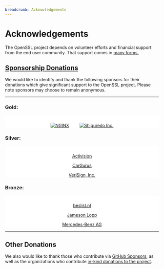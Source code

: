 ```yaml
---
breadcrumb: Acknowledgements
---
```

# Acknowledgements

The OpenSSL project depends on volunteer efforts and financial support
from the end user community. That support comes in [many
forms.](donations.html)

## <a href="current">Sponsorship Donations</a>

We would like to identify and thank the following sponsors for their
donations which give significant support to the OpenSSL project. Please
note sponsors may choose to remain anonymous.

------------------------------------------------------------------------

<style type="text/css">
  .sponsorlogo {
  height: 100px !important;
  width: 210px !important;
  object-fit: contain !important;
  object-position: 50% 50% !important;
  padding-left: 15px !important;
  padding-top: 0px !important;
  padding-bottom: 0px !important;
  padding-right: 15px !important;
  }
  .sponsorsection {
  background-color: #ffffff !important;
  padding-top: 10px !important;
  text-align: center !important;
  }
</style>

### Gold:

<div class="sponsorsection">

[<span class="sponsorlogo">![NGINX](/img/nginx-logo-med.png)</span>](https://www.nginx.com/)
[<span class="sponsorlogo">![Shiguredo Inc.](/img/shiguredo-logo-med.png)</span>](https://shiguredo.jp/)

</div>

### Silver:

<div class="sponsorsection">

[Activision](https://activision.com/)

[CarGurus](https://cargurus.com/)

[VeriSign, Inc.](https://www.verisign.com/)

</div>

### Bronze:

<div class="sponsorsection">

[beslist.nl](https://beslist.nl/)

[Jameson Lopp](https://www.lopp.net/)

[Mercedes-Benz AG](https://opensource.mercedes-benz.com/)

</div>

------------------------------------------------------------------------

## Other Donations

We also would like to thank those who contribute via [GitHub
Sponsors](https://github.com/sponsors/openssl), as well as the
organizations who contribute [in-kind donations to the
project](/community/thanks.html).
